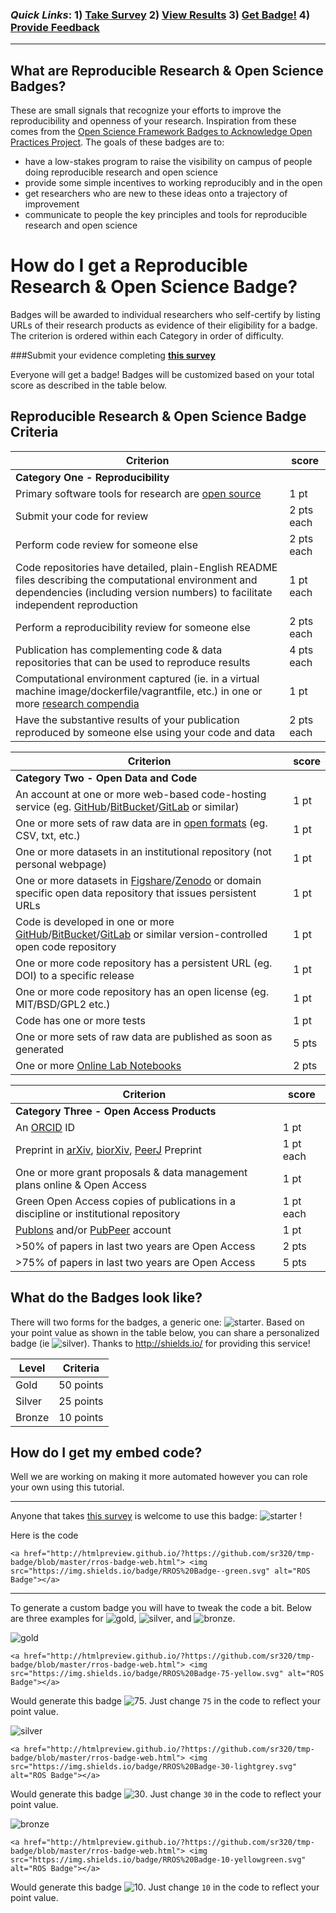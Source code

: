 
### *Quick Links*: 1) [**Take Survey**](https://docs.google.com/forms/d/1WqeQRmPi42pD-OqHxTqfA7aWqgPrkNjV8PTixA-m2sI/viewform?c=0&w=1)   2) [**View Results**](https://t.co/XGt5D8k6Hb)    3) <a href="#badge">**Get Badge!**</a> 4) [Provide Feedback](https://github.com/sr320/tmp-badge/issues/new) 

---

## What are Reproducible Research & Open Science Badges?

These are small signals that recognize your efforts to improve the reproducibility and openness of your research. Inspiration from these comes from the [Open Science Framework Badges to Acknowledge Open Practices Project](https://osf.io/tvyxz/). The goals of these badges are to:

- have a low-stakes program to raise the visibility on campus of people doing reproducible research and open science
- provide some simple incentives to working reproducibly and in the open
- get researchers who are new to these ideas onto a trajectory of improvement
- communicate to people the key principles and tools for reproducible research and open science 

# How do I get a Reproducible Research & Open Science Badge?

Badges will be awarded to individual researchers who self-certify by listing URLs of their research products as evidence of their eligibility for a badge. The criterion is ordered within each Category in order of difficulty.

###Submit your evidence completing **[this survey](http://goo.gl/forms/jm08DOJ2EI)** 

Everyone will get a badge! Badges will be customized based on your total score as described in the table below.


## Reproducible Research & Open Science Badge Criteria

| Criterion | score |
|-----------|-------|
|**Category One - Reproducibility** ||
Primary software tools for research are [open source](https://en.wikipedia.org/wiki/Open_source) | 1 pt
Submit your code for review | 2 pts each |
Perform code review for someone else | 2 pts each |
Code repositories have detailed, plain-English README files describing the computational environment and dependencies (including version numbers) to facilitate independent reproduction | 1 pt each
Perform a reproducibility review for someone else | 2 pts each |
Publication has complementing code & data repositories that can be used to reproduce results | 4 pts each |
Computational environment captured (ie. in a virtual machine image/dockerfile/vagrantfile, etc.) in one or more [research compendia](http://biostats.bepress.com/bioconductor/paper2/) | 1 pt |
Have the substantive results of your publication reproduced by someone else using your code and data | 2 pts each

| Criterion | score |
|-----------|-------|
|**Category Two - Open Data and Code** | |
An account at one or more web-based code-hosting service (eg. [GitHub](https://github.com)/[BitBucket](https://BitBucket.com)/[GitLab](https://gitlab.com) or similar) | 1 pt |
One or more sets of raw data are in [open formats](https://en.wikipedia.org/wiki/Open_format) (eg. CSV, txt, etc.) | 1 pt |
One or more datasets in an institutional repository (not personal webpage) | 1 pt |
One or more datasets in [Figshare](http://www.Figshare.com)/[Zenodo](http://www.Zenodo.org) or domain specific open data repository that issues persistent URLs | 1 pt |
Code is developed in one or more [GitHub](https://github.com)/[BitBucket](https://BitBucket.com)/[GitLab](https://gitlab.com) or similar version-controlled open code repository | 1 pt |
One or more code repository has a persistent URL (eg. DOI) to a specific release | 1 pt |
One or more code repository has an open license (eg. MIT/BSD/GPL2 etc.) | 1 pt |
Code has one or more tests | 1 pt |
One or more sets of raw data are published as soon as generated | 5 pts |
One or more [Online Lab Notebooks](https://en.wikipedia.org/wiki/Open_notebook_science) | 2 pts |


| Criterion | score |
|-----------|-------|
|**Category Three - Open Access Products** | |
An [ORCID](http://orcid.org/) ID | 1 pt |
Preprint in [arXiv](http://www.arXiv.org), [biorXiv](/http://biorxiv.org/), [PeerJ](http://www.PeerJ.com) Preprint | 1 pt each |
One or more grant proposals & data management plans online & Open Access | 1 pt |
Green Open Access copies of publications in a discipline or institutional repository | 1 pt each |
[Publons](https://publons.com/) and/or [PubPeer](http://www.pubpeer.com/) account | 1 pt |
>50% of papers in last two years are Open Access | 2 pts |
>75% of papers in last two years are Open Access | 5 pts |

## What do the Badges look like?
There will two forms for the badges, a generic one: ![starter](https://img.shields.io/badge/RROS%20Badge--green.svg). Based on your point value as 
shown in the table below, you can share a personalized badge (ie ![silver](https://img.shields.io/badge/RROS%20Badge-56-yellow.svg)).  Thanks to <http://shields.io/> for providing this service! 

| Level   | Criteria   |
|-------- |  --------- |
| Gold    | 50 points  |
| Silver  | 25 points |
| Bronze  | 10 points  |

<a name="badge"></a> 
## How do I get my embed code?
Well we are working on making it more automated however you can role your own using this tutorial. 

---
Anyone that takes [this survey](https://docs.google.com/forms/d/1WqeQRmPi42pD-OqHxTqfA7aWqgPrkNjV8PTixA-m2sI/viewform?c=0&w=1) is welcome to use this badge: ![starter](https://img.shields.io/badge/RROS%20Badge--green.svg) !  

Here is the code

```
<a href="http://htmlpreview.github.io/?https://github.com/sr320/tmp-badge/blob/master/rros-badge-web.html"> <img src="https://img.shields.io/badge/RROS%20Badge--green.svg" alt="ROS Badge"></a>
```

---


To generate a custom badge you will have to tweak the code a bit. Below are three examples for ![gold](https://img.shields.io/badge/Level-Gold-yellow.svg), ![silver](https://img.shields.io/badge/Level-Silver-lightgrey.svg), and ![bronze](https://img.shields.io/badge/Level-Bronze-yellowgreen.svg).

 ![gold](https://img.shields.io/badge/Level-Gold-yellow.svg)

```
<a href="http://htmlpreview.github.io/?https://github.com/sr320/tmp-badge/blob/master/rros-badge-web.html"> <img src="https://img.shields.io/badge/RROS%20Badge-75-yellow.svg" alt="ROS Badge"></a>
```

Would generate this badge ![75](https://img.shields.io/badge/RROS%20Badge-75-yellow.svg).  Just change `75` in the code to reflect your point value. 

 ![silver](https://img.shields.io/badge/Level-Silver-lightgrey.svg)

```
<a href="http://htmlpreview.github.io/?https://github.com/sr320/tmp-badge/blob/master/rros-badge-web.html"> <img src="https://img.shields.io/badge/RROS%20Badge-30-lightgrey.svg" alt="ROS Badge"></a>
```

Would generate this badge ![30](https://img.shields.io/badge/RROS%20Badge-30-lightgrey.svg).  Just change `30` in the code to reflect your point value. 


 ![bronze](https://img.shields.io/badge/Level-Bronze-yellowgreen.svg)

```
<a href="http://htmlpreview.github.io/?https://github.com/sr320/tmp-badge/blob/master/rros-badge-web.html"> <img src="https://img.shields.io/badge/RROS%20Badge-10-yellowgreen.svg" alt="ROS Badge"></a>
```

Would generate this badge ![10](https://img.shields.io/badge/RROS%20Badge-10-yellowgreen.svg).  Just change `10` in the code to reflect your point value. 


